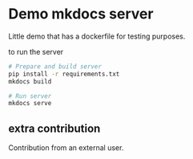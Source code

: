 # Demo mkdocs server

Little demo that has a dockerfile for testing purposes.

to run the server

```bash
# Prepare and build server
pip install -r requirements.txt
mkdocs build

# Run server
mkdocs serve
```

## extra contribution

Contribution from an external user.

